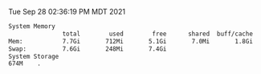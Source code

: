 Tue Sep 28 02:36:19 PM MDT 2021
```bash
System Memory
               total        used        free      shared  buff/cache   available
Mem:           7.7Gi       712Mi       5.1Gi       7.0Mi       1.8Gi       6.7Gi
Swap:          7.6Gi       248Mi       7.4Gi
System Storage
674M	.
```
```bash
